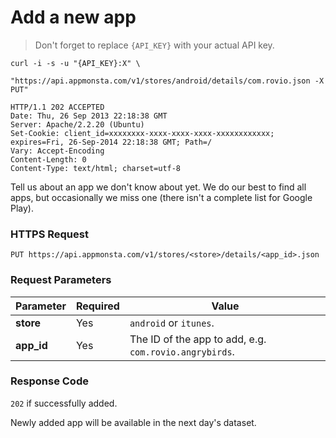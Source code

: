 # **Add a new app**

> Don't forget to replace `{API_KEY}` with your actual API key.

```shell
curl -i -s -u "{API_KEY}:X" \
     "https://api.appmonsta.com/v1/stores/android/details/com.rovio.json -X PUT"

HTTP/1.1 202 ACCEPTED
Date: Thu, 26 Sep 2013 22:18:38 GMT
Server: Apache/2.2.20 (Ubuntu)
Set-Cookie: client_id=xxxxxxxx-xxxx-xxxx-xxxx-xxxxxxxxxxxx; expires=Fri, 26-Sep-2014 22:18:38 GMT; Path=/
Vary: Accept-Encoding
Content-Length: 0
Content-Type: text/html; charset=utf-8
```

Tell us about an app we don't know about yet.
We do our best to find all apps, but occasionally we miss one (there isn't a complete list for Google Play).

### HTTPS Request

`PUT https://api.appmonsta.com/v1/stores/<store>/details/<app_id>.json`

### Request Parameters

Parameter         | Required | Value
----------------- | -------- | -----------
**store**         | Yes      | `android` or `itunes`.
**app_id**        | Yes      | The ID of the app to add, e.g. `com.rovio.angrybirds`.

### Response Code
`202` if successfully added.

<aside class="notice">
Newly added app will be available in the next day's dataset.
</aside>

